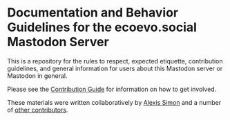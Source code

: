 # Documentation and Behavior Guidelines for the ecoevo.social Mastodon Server

This is a repository for the rules to respect, expected etiquette, contribution guidelines,
and general information for users about this Mastodon server or Mastodon in general.

Please see the [Contribution Guide](https://alxsimon.github.io/ecoevo.social-docs/how-to-contribute.html) for information on how to get involved.

These materials were written collaboratively by [Alexis Simon](https://github.com/alxsimon)
and a number of [other contributors](https://github.com/alxsimon/ecoevo.social-docs/graphs/contributors).
